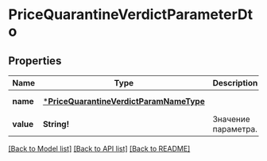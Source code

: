 # PriceQuarantineVerdictParameterDto

## Properties
Name | Type | Description | Notes
------------ | ------------- | ------------- | -------------
**name** | [***PriceQuarantineVerdictParamNameType**](PriceQuarantineVerdictParamNameType.md) |  | [default to null]
**value** | **String!** | Значение параметра. | [default to null]

[[Back to Model list]](../README.md#documentation-for-models) [[Back to API list]](../README.md#documentation-for-api-endpoints) [[Back to README]](../README.md)


